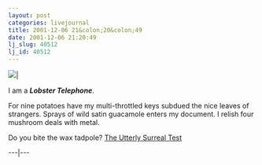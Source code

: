 ```yaml
---
layout: post
categories: livejournal
title: 2001-12-06 21&colon;20&colon;49
date: 2001-12-06 21:20:49
lj_slug: 40512
lj_id: 40512
---
```

![](http://www.physics.usyd.edu.au/~mar/tests/surreal/b.jpg)| 



I am a **_Lobster Telephone_**.



For nine potatoes have my multi-throttled keys subdued the nice leaves of strangers. Sprays of wild satin guacamole enters my document. I relish four mushroom deals with metal.



Do you bite the wax tadpole? [The Utterly Surreal Test](http://www.physics.usyd.edu.au/~mar/tests/surreal/)  



---|---
